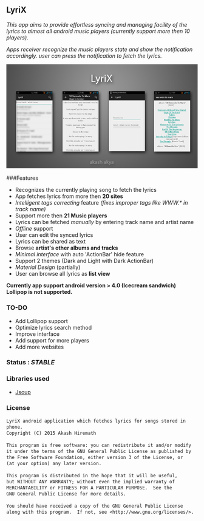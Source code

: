 ## LyriX
_This app aims to provide effortless syncing and managing facility of the lyrics to almost all android music players (currently support more then 10 players)._

_Apps receiver recognize the music players state and show the notification accordingly. user can press the notification to fetch the lyrics._

![alt text](https://github.com/akash-akya/LyriX-APP/blob/master/banner.jpg "LyriX")

###Features
  - Recognizes the currently playing song to fetch the lyrics
  - App fetches lyrics from more then **20 sites**
  - _Intelligent tags correcting_ feature _(fixes improper tags like WWW.* in track name)_
  - Support more then **21 Music players**
  - Lyrics can be fetched _manually_ by entering track name and artist name
  - _Offline_ support
  - User can edit the synced lyrics
  - Lyrics can be shared as text
  - Browse **artist's other albums and tracks**
  - _Minimal interface_ with auto 'ActionBar' hide feature
  - Support 2 themes (Dark and Light with Dark ActionBar)
  - _Material Design_ (partially)
  - User can browse all lyrics as **list view**
  


**Currently app support android version > 4.0 (Icecream sandwich) Lollipop is not supported.**


### TO-DO
- Add Lollipop support
- Optimize lyrics search method
- Improve interface
- Add support for more players
- Add more websites
 

### Status : _STABLE_

### Libraries used
- [Jsoup]

### License

    LyriX android application which fetches lyrics for songs stored in phone.
    Copyright (C) 2015 Akash Hiremath 

    This program is free software: you can redistribute it and/or modify
    it under the terms of the GNU General Public License as published by
    the Free Software Foundation, either version 3 of the License, or
    (at your option) any later version.

    This program is distributed in the hope that it will be useful,
    but WITHOUT ANY WARRANTY; without even the implied warranty of
    MERCHANTABILITY or FITNESS FOR A PARTICULAR PURPOSE.  See the
    GNU General Public License for more details.

    You should have received a copy of the GNU General Public License
    along with this program.  If not, see <http://www.gnu.org/licenses/>.

[Jsoup]:http://jsoup.org/

